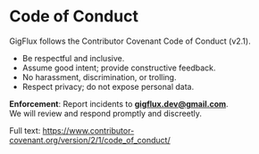 # Code of Conduct

GigFlux follows the Contributor Covenant Code of Conduct (v2.1).

- Be respectful and inclusive.
- Assume good intent; provide constructive feedback.
- No harassment, discrimination, or trolling.
- Respect privacy; do not expose personal data.

**Enforcement**: Report incidents to **gigflux.dev@gmail.com**.  
We will review and respond promptly and discreetly.

Full text: https://www.contributor-covenant.org/version/2/1/code_of_conduct/
